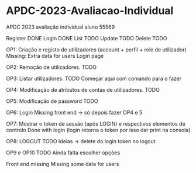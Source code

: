 # APDC-2023-Avaliacao-Individual
APDC 2023 avaliação individual aluno 55569

Register DONE
Login DONE
List TODO
Update TODO
Delete TODO

OP1: Criação e registo de utilizadores (account + perfil + role de utilizador)
Missing:
Extra data for users
Login page

OP2: Remoção de utilizadores.
TODO

OP3: Listar utilizadores.
TODO
Começar aqui com comando para o fazer

OP4: Modificação de atributos de contas de utilizadores.
TODO

OP5: Modificação de password
TODO

OP6: Login
Missing front end -> só depois fazer OP4 e 5

OP7: Mostrar o token de sessão (após LOGIN) e respectivos elementos de controlo
Done with login (login retorna o token por isso dar print na consola)

OP8: LOGOUT
TODO
Ideias -> delete do login token no logout

OP9 e OP10
TODO 
Ainda falta escolher opções


Front end missing
Missing some data for users
